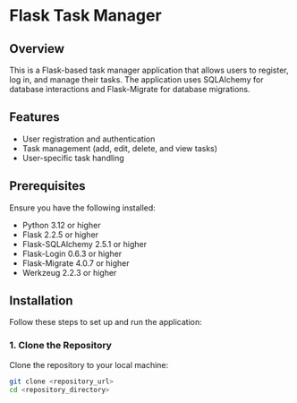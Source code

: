 # Flask Task Manager

## Overview

This is a Flask-based task manager application that allows users to register, log in, and manage their tasks. The application uses SQLAlchemy for database interactions and Flask-Migrate for database migrations.

## Features

- User registration and authentication
- Task management (add, edit, delete, and view tasks)
- User-specific task handling

## Prerequisites

Ensure you have the following installed:

- Python 3.12 or higher
- Flask 2.2.5 or higher
- Flask-SQLAlchemy 2.5.1 or higher
- Flask-Login 0.6.3 or higher
- Flask-Migrate 4.0.7 or higher
- Werkzeug 2.2.3 or higher

## Installation

Follow these steps to set up and run the application:

### 1. Clone the Repository

Clone the repository to your local machine:

```bash
git clone <repository_url>
cd <repository_directory>
